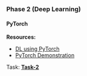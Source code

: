 
### Phase 2 (Deep Learning)

#### PyTorch

**Resources:**  
- [DL using PyTorch](https://youtu.be/Z_ikDlimN6A?feature=shared)
- [PyTorch Demonstration](https://youtu.be/oSHwZG4X3Zo?feature=shared)


Task: [**Task-2**](https://www.kaggle.com/competitions/quantum-quill-task-2/overview)


